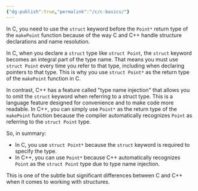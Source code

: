 ```yaml
---
{"dg-publish":true,"permalink":"/c/c-basics/"}
---
```


In C, you need to use the `struct` keyword before the `Point*` return type of the `makePoint` function because of the way C and C++ handle structure declarations and name resolution.

In C, when you declare a `struct` type like `struct Point`, the `struct` keyword becomes an integral part of the type name. That means you must use `struct Point` every time you refer to that type, including when declaring pointers to that type. This is why you use `struct Point*` as the return type of the `makePoint` function in C.

In contrast, C++ has a feature called "type name injection" that allows you to omit the `struct` keyword when referring to a struct type. This is a language feature designed for convenience and to make code more readable. In C++, you can simply use `Point*` as the return type of the `makePoint` function because the compiler automatically recognizes `Point` as referring to the `struct Point` type.

So, in summary:

- In C, you use `struct Point*` because the `struct` keyword is required to specify the type.
- In C++, you can use `Point*` because C++ automatically recognizes `Point` as the `struct Point` type due to type name injection.

This is one of the subtle but significant differences between C and C++ when it comes to working with structures.